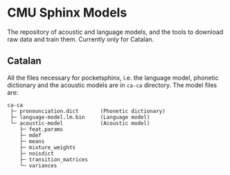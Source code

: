 # CMU Sphinx Models
The repository of acoustic and language models, and the tools to download raw 
data and train them. Currently only for Catalan.

## Catalan
All the files necessary for pocketsphinx, i.e. the language model, phonetic 
dictionary and the acoustic models are in `ca-ca` directory. The model files 
are:

```
ca-ca
 ├─ pronounciation.dict       (Phonetic dictionary)
 ├─ language-model.lm.bin     (Language model)
 └─ acoustic-model            (Acoustic model)
    ├─ feat.params
    ├─ mdef
    ├─ means
    ├─ mixture_weights
    ├─ noisdict
    ├─ transition_matrices
    └─ variances
```
